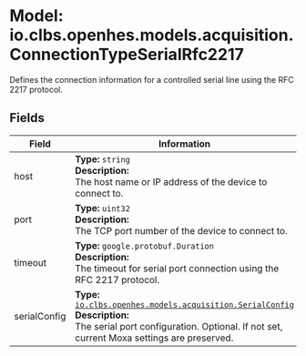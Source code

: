 # Model: io.clbs.openhes.models.acquisition.ConnectionTypeSerialRfc2217

Defines the connection information for a controlled serial line using the RFC 2217 protocol.

## Fields

| Field | Information |
| --- | --- |
| host | <b>Type:</b> `string`<br><b>Description:</b><br>The host name or IP address of the device to connect to. |
| port | <b>Type:</b> `uint32`<br><b>Description:</b><br>The TCP port number of the device to connect to. |
| timeout | <b>Type:</b> `google.protobuf.Duration`<br><b>Description:</b><br>The timeout for serial port connection using the RFC 2217 protocol. |
| serialConfig | <b>Type:</b> [`io.clbs.openhes.models.acquisition.SerialConfig`](model-io-clbs-openhes-models-acquisition-serialconfig.md)<br><b>Description:</b><br>The serial port configuration. Optional. If not set, current Moxa settings are preserved. |

